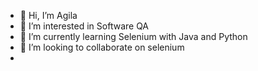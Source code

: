 - 👋 Hi, I’m Agila
- 👀 I’m interested in Software QA
- 🌱 I’m currently learning Selenium with Java and Python
- 💞️ I’m looking to collaborate on selenium 
- 

<!---
agilasrcm/agilasrcm is a ✨ special ✨ repository because its `README.md` (this file) appears on your GitHub profile.
You can click the Preview link to take a look at your changes.
--->
